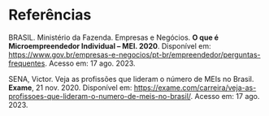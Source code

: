 # Referências

BRASIL. Ministério da Fazenda. Empresas e Negócios. <b>O que é Microempreendedor Individual – MEI. 2020</b>. Disponível em: https://www.gov.br/empresas-e-negocios/pt-br/empreendedor/perguntas-frequentes. Acesso em: 17 ago. 2023.

SENA, Victor. Veja as profissões que lideram o número de MEIs no Brasil. <b>Exame</b>, 21 nov. 2020. Disponível em: https://exame.com/carreira/veja-as-profissoes-que-lideram-o-numero-de-meis-no-brasil/. Acesso em: 17 ago. 2023.
